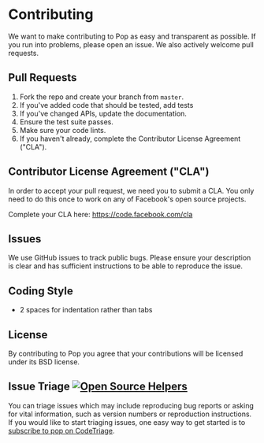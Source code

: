 # Contributing
We want to make contributing to Pop as easy and transparent as
possible. If you run into problems, please open an issue. We also actively welcome pull requests.

## Pull Requests
1. Fork the repo and create your branch from `master`.
2. If you've added code that should be tested, add tests
3. If you've changed APIs, update the documentation.
4. Ensure the test suite passes.
5. Make sure your code lints.
6. If you haven't already, complete the Contributor License Agreement ("CLA").

## Contributor License Agreement ("CLA")
In order to accept your pull request, we need you to submit a CLA. You only need
to do this once to work on any of Facebook's open source projects.

Complete your CLA here: <https://code.facebook.com/cla>

## Issues  
We use GitHub issues to track public bugs. Please ensure your description is
clear and has sufficient instructions to be able to reproduce the issue.

## Coding Style  
* 2 spaces for indentation rather than tabs

## License
By contributing to Pop you agree that your contributions will be licensed
under its BSD license.

## Issue Triage [![Open Source Helpers](https://www.codetriage.com/facebook/pop/badges/users.svg)](https://www.codetriage.com/facebook/pop)

You can triage issues which may include reproducing bug reports or asking for vital information, such as version numbers or reproduction instructions. If you would like to start triaging issues, one easy way to get started is to [subscribe to pop on CodeTriage](https://www.codetriage.com/facebook/pop).
